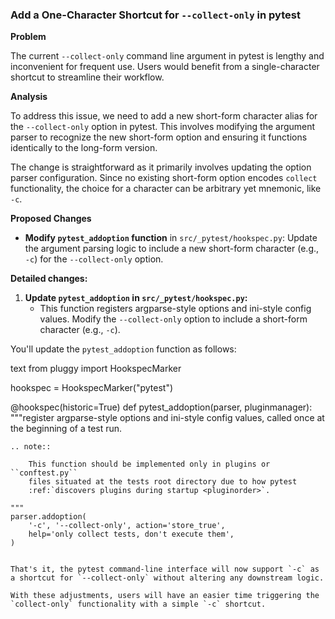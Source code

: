 ### Add a One-Character Shortcut for `--collect-only` in pytest

**Problem**

The current `--collect-only` command line argument in pytest is lengthy and inconvenient for frequent use. Users would benefit from a single-character shortcut to streamline their workflow.

**Analysis**

To address this issue, we need to add a new short-form character alias for the `--collect-only` option in pytest. This involves modifying the argument parser to recognize the new short-form option and ensuring it functions identically to the long-form version.

The change is straightforward as it primarily involves updating the option parser configuration. Since no existing short-form option encodes `collect` functionality, the choice for a character can be arbitrary yet mnemonic, like `-c`.

**Proposed Changes**

* **Modify `pytest_addoption` function** in `src/_pytest/hookspec.py`: Update the argument parsing logic to include a new short-form character (e.g., `-c`) for the `--collect-only` option.

**Detailed changes:**

1. **Update `pytest_addoption` in `src/_pytest/hookspec.py`:**
   - This function registers argparse-style options and ini-style config values. Modify the `--collect-only` option to include a short-form character (e.g., `-c`).

You'll update the `pytest_addoption` function as follows:

text
from pluggy import HookspecMarker

hookspec = HookspecMarker("pytest")

@hookspec(historic=True)
def pytest_addoption(parser, pluginmanager):
    """register argparse-style options and ini-style config values,
    called once at the beginning of a test run.

    .. note::

        This function should be implemented only in plugins or ``conftest.py``
        files situated at the tests root directory due to how pytest
        :ref:`discovers plugins during startup <pluginorder>`.

    """
    parser.addoption(
        '-c', '--collect-only', action='store_true',
        help='only collect tests, don't execute them',
    )
```

That's it, the pytest command-line interface will now support `-c` as a shortcut for `--collect-only` without altering any downstream logic.

With these adjustments, users will have an easier time triggering the `collect-only` functionality with a simple `-c` shortcut.